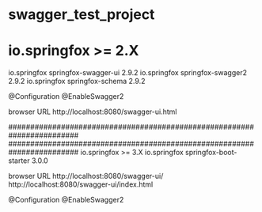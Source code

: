 # swagger_test_project

# io.springfox >= 2.X
<dependency>
  <groupId>io.springfox</groupId>
  <artifactId>springfox-swagger-ui</artifactId>
  <version>2.9.2</version>
</dependency>
<dependency>
  <groupId>io.springfox</groupId>
  <artifactId>springfox-swagger2</artifactId>
  <version>2.9.2</version>
</dependency>
<dependency>
  <groupId>io.springfox</groupId>
  <artifactId>springfox-schema</artifactId>
  <version>2.9.2</version>
</dependency>

@Configuration
@EnableSwagger2

browser URL
http://localhost:8080/swagger-ui.html

########################################################################
########################################################################
io.springfox >= 3.X
<dependency>
 <groupId>io.springfox</groupId>
 <artifactId>springfox-boot-starter</artifactId>
 <version>3.0.0</version>
</dependency>

browser URL
http://localhost:8080/swagger-ui/
http://localhost:8080/swagger-ui/index.html

@Configuration
@EnableSwagger2
